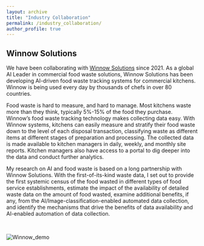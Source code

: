 ```yaml
---
layout: archive
title: "Industry Collaboration"
permalink: /industry_collaboration/
author_profile: true
---
```


## Winnow Solutions
We have been collaborating with [Winnow Solutions](https://www.winnowsolutions.com/) since 2021. As a global AI Leader in commercial food waste solutions, Winnow Solutions has been developing AI-driven food waste tracking systems for commercial kitchens. Winnow is being used every day by thousands of chefs in over 80 countries. 

Food waste is hard to measure, and hard to manage. Most kitchens waste more than they think, typically 5%-15% of the food they purchase. Winnow’s food waste tracking technology makes collecting data easy. With Winnow systems, kitchens can easily measure and stratify their food waste down to the level of each disposal transaction, classifying waste as different items at different stages of preparation and processing. The collected data is made available to kitchen managers in daily, weekly, and monthly site reports. Kitchen managers also have access to a portal to dig deeper into the data and conduct further analytics. 

My research on AI and food waste is based on a long partnership with Winnow Solutions. With the first-of-its-kind waste data, I set out to provide the first systemic census of the food wasted in different types of food service establishments, estimate the impact of the availability of detailed waste data on the amount of food wasted, examine additional benefits, if any, from the AI/Image-classification-enabled automated data collection, and identify the mechanisms that drive the benefits of data availability and AI-enabled automation of data collection.

<br>

![Winnow_demo](https://YuNu1210.github.io/images/Winnow_demo.png)
